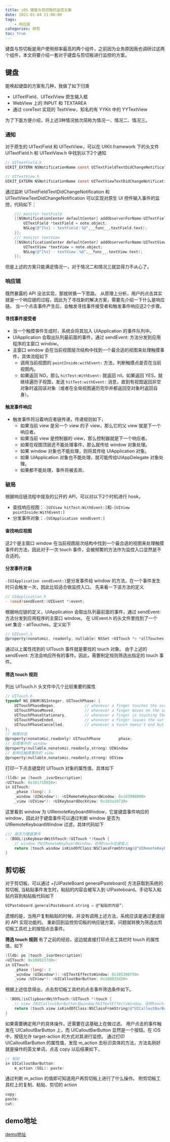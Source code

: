 ```yaml
---
title: iOS 键盘与剪切板的监控方案
date: 2021-01-04 21:00:00
tags:
    - 响应链
categories: 研究
toc: true
---
```


键盘与剪切板是用户使用频率最高的两个组件，之前因为业务原因我也调研过这两个组件，本文将要介绍一套对于键盘与剪切板进行监控的方案。

<!--more-->

## 键盘
能唤起键盘的方案有几种，我做了如下归类
+ UITextField、UITextView 原生输入框
+ WebView 上的 INPUT 和 TEXTAREA
+ 通过 coreText 实现的 TextView，知名的有 YYKit 中的 YYTextView
  
为了下面方便介绍，将上述3种情况依次简称为情况一、情况二、情况三。

### 通知
对于原生的 UITextField 和 UITextView，可以在 UIKit.framework 下的头文件 UITextField.h 和 UITextView.h 中找到以下2个通知
```objectivec
// UITextField.h
UIKIT_EXTERN NSNotificationName const UITextFieldTextDidChangeNotification;
```
```objectivec
// UITextView.h
UIKIT_EXTERN NSNotificationName const UITextViewTextDidChangeNotification;
```
通过监听 UITextFieldTextDidChangeNotification 和 UITextViewTextDidChangeNotification 可以实现对原生 UI 控件输入事件的监控，代码如下：
```objectivec
    /// monitor textField
    [[NSNotificationCenter defaultCenter] addObserverForName:UITextFieldTextDidChangeNotification object:nil queue:NSOperationQueue.mainQueue usingBlock:^(NSNotification * _Nonnull note) {
        UITextField *textField = note.object;
        NSLog(@"[%s] - textField：%@",__func__,textField.text);
    }];
    /// monitor textView
    [[NSNotificationCenter defaultCenter] addObserverForName:UITextViewTextDidChangeNotification object:nil queue:NSOperationQueue.mainQueue usingBlock:^(NSNotification * _Nonnull note) {
        UITextView *textView = note.object;
        NSLog(@"[%s] - textView：%@",__func__,textView.text);
    }];
```
但是上述的方案只能满足情况一，对于情况二和情况三就显得力不从心了。 

### 响应链
既然暴露的 API 没法实现，那就转换一下思路。
从原理上分析，用户的点击其实就是一个响应链的过程，因此为了寻找新的解决方案，需要先介绍一下什么是响应链。
当一个点击事件产生后，会触发寻找事件接受者和触发事件响应这2个步骤。
#### 寻找事件接受者
+ 当一个触摸亊件生成时，系统会将其加入 UIApplication 的事件队列中。
+ UIApplication 会取出队列最前面的事件，通过 sendEvent: 方法分发到应用程序的主窗口 window。
+ 主窗口 window 会在当前视图层次结构中找到一个最合适的视图来处理触摸事件，具体流程如下
  + 调用当前视图的 `pointInside:withEvent:` 方法，判断触摸点是否在当前视图内。
  + 如果返回 NO，那么 `hitTest:WithEvent:` 就返回 nil。如果返回 YES，就继续遍历子视图，发送 `hitTest:withEvent:` 消息，直到有视图返回非空对象时返回该对象（或者在全局视图遍历完毕并都返回空对象时返回自身）。

#### 触发事件响应
+ 触发事件将沿着响应者链传递，传递规则如下，
    + 如果当前 view 是另一个 view 的子 view，那么它的父 view 就是下一个响应者。
    + 如果当前 view 是控制器的 view，那么控制器就是下一个响应者。
    + 如果在视图顶层还不能处理事件，那么就传给 window 对象处理。
    + 如果 window 对象也不能处理，则将其传给 UIApplication 对象。
    + 如果 UIApplication 对象也不能处理，就可能传给UIAppDelegate 对象处理。
    + 如果都不能处理，事件将被丢弃。

### 破局
根据响应链流程中提及的公开的 API，可以对以下2个时机进行 hook，
+ 查找响应视图：`-[UIView hitTest:WithEvent:]`和`-[UIView pointInside:WithEvent:]`
+ 分发事件对象：`-[UIApplication sendEvent:]`

#### 查找响应视图
这2个是主窗口 window 在当前视图层次结构中找到一个最合适的视图来处理触摸事件的方法，因此对于一次 touch 事件，会被频繁的方法作为监控入口显然是不合适的。

#### 分发事件对象
`-[UIApplication sendEvent:]`是分发事件给 window 的方法，在一个事件发生时只会触发一次，因此比较适合做监控入口。
先来看一下该方法的定义
```objectivec
// UIApplication.h
- (void)sendEvent:(UIEvent *)event;
```
根据响应链的定义，UIApplication 会取出队列最前面的事件，通过 sendEvent: 方法分发到应用程序的主窗口 window。
在 UIEvent.h 的头文件里找到了一个 set 集合 - allTouches，定义如下
```objectivec
// UIEvent.h
@property(nonatomic, readonly, nullable) NSSet <UITouch *> *allTouches;
```
通过以上属性找到的 UITouch 事件就是要找的 touch 对象。
由于上述的 sendEvent: 方法会响应所有的事件。因此，需要制定规则筛选出指定的 touch 事件。

#### 筛选 touch 规则
列出 UITouch.h 头文件中几个比较重要的属性
```objectivec
// UITouch.h
typedef NS_ENUM(NSInteger, UITouchPhase) {
    UITouchPhaseBegan,             // whenever a finger touches the surface.
    UITouchPhaseMoved,             // whenever a finger moves on the surface.
    UITouchPhaseStationary,        // whenever a finger is touching the surface but hasn't moved since the previous event.
    UITouchPhaseEnded,             // whenever a finger leaves the surface.
    UITouchPhaseCancelled,         // whenever a touch doesn't end but we need to stop tracking (e.g. putting device to face)
};
// 触摸状态
@property(nonatomic,readonly) UITouchPhase        phase;
// 处理事件的 window
@property(nullable,nonatomic,readonly,strong) UIWindow                        *window;
// 能响应触摸事件的 view
@property(nullable,nonatomic,readonly,strong) UIView                          *view;
```
打印一下点击键盘时 UITouch 对象的属性值，具体如下
```objectivec
(lldb) po [touch _ivarDescription]
<UITouch: 0x101710650>:
in UITouch:
	_phase (long): 3
	_window (UIWindow*): <UIRemoteKeyboardWindow: 0x103908800>
	_view (UIView*): <UIKeyboardDockView: 0x103a10720>
```
这里看到 window 为 UIRemoteKeyboardWindow，它是键盘事件响应的 window，因此对于键盘事件可以通过判断 window 是否为 UIRemoteKeyboardWindow 过滤，具体代码如下
```objectivec
/// 是否为键盘事件
- (BOOL)isKeyboardWithTouch:(UITouch *)touch {
    // window 为UIRemoteKeyboardWindow，说明touch在键盘上
    return [touch.window isKindOfClass:NSClassFromString(@"UIRemoteKeyboardWindow")];
}
```

## 剪切板
对于剪切板，可以通过 +[UIPasteBoard generalPasteboard] 方法获取到系统的剪切板, 当粘贴事件发生时，粘贴的内容会被写入到 UIPasteboard。手动写入粘贴内容到粘贴板代码如下
```objectivec
UIPasteboard.generalPasteboard.string = @“粘贴的内容”;
```
遗憾的是，当用户复制粘贴的时候，并没有调用上述方法，系统应该是通过更底层的 API 实现功能的。
重新回到监控剪切板的响应链方案，问题就转换为筛选出剪切板工具栏上的按钮点击事件。

**筛选 touch 规则**
有了之前的经验，这边就直接打印点击工具栏时 touch 的属性值，如下
```objectivec
(lldb) po [touch _ivarDescription]
<UITouch: 0x1080237d0>:
in UITouch:
	_phase (long): 3
	_window (UIWindow*): <UITextEffectsWindow: 0x105300f50>
	_view (UIView*): <UICalloutBarButton: 0x108025d20>
```
根据上述信息得出，点击剪切板工具栏的点击事件筛选条件如下。
```objectivec
- (BOOL)isClipboardWithTouch:(UITouch *)touch {
    // view 为UICalloutBarButton且window为UITextEffectsWindow，说明touch在工具栏上
    return [touch.view isKindOfClass:NSClassFromString(@"UICalloutBarButton")] && [touch.window isKindOfClass:NSClassFromString(@"UITextEffectsWindow")];
}
```
如果需要确定用户的具体操作，还需要在这基础上在做过滤。
用户点击的事件触发在 UICalloutBarButton 上，而 UICalloutBarButton 显然是一个按钮。在 iOS 中，按钮允许 target-action 的方式对其进行监控。
通过打印 UICalloutBarButton 的属性值，发现 m_action 去标识具体的方法，方法名刚好就是操作的英文单词，点击 copy 以后结果如下，
```objectivec
// 粘贴
in UICalloutBarButton:
	m_action (SEL): paste:
```
通过判断 m_action 的值即可知道用户再剪切板上进行了什么操作。
附剪切板工具栏上的复制、粘贴、剪切的 action
```objectivec
copy:
paste:
cut:
```
## demo地址
[demo地址](https://github.com/zeinber/ZBUserOperationMonitor)